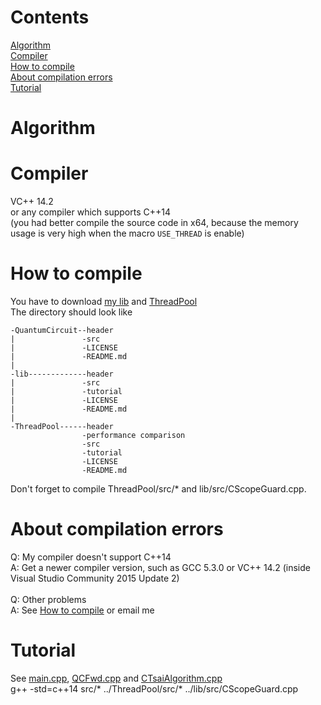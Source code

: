# Contents
[Algorithm](https://github.com/Fdhvdu/QuantumCircuit/blob/master/README.md#algorithm)<br>
[Compiler](https://github.com/Fdhvdu/QuantumCircuit/blob/master/README.md#compiler)<br>
[How to compile](https://github.com/Fdhvdu/QuantumCircuit/blob/master/README.md#how-to-compile)<br>
[About compilation errors](https://github.com/Fdhvdu/QuantumCircuit/blob/master/README.md#about-compilation-errors)<br>
[Tutorial](https://github.com/Fdhvdu/QuantumCircuit/blob/master/README.md#tutorial)
# Algorithm
# Compiler
VC++ 14.2<br>
or any compiler which supports C++14<br>
(you had better compile the source code in x64, because the memory usage is very high when the macro `USE_THREAD` is enable)
# How to compile
You have to download [my lib](https://github.com/Fdhvdu/lib) and [ThreadPool](https://github.com/Fdhvdu/ThreadPool)<br>
The directory should look like

	-QuantumCircuit--header
	|               -src
	|               -LICENSE
	|               -README.md
	|
	-lib-------------header
	|               -src
	|               -tutorial
	|               -LICENSE
	|               -README.md
	|
	-ThreadPool------header
	                -performance comparison
	                -src
	                -tutorial
	                -LICENSE
	                -README.md
Don't forget to compile ThreadPool/src/* and lib/src/CScopeGuard.cpp.
# About compilation errors
Q: My compiler doesn't support C++14<br>
A: Get a newer compiler version, such as GCC 5.3.0 or VC++ 14.2 (inside Visual Studio Community 2015 Update 2)<br><br>
Q: Other problems<br>
A: See [How to compile](https://github.com/Fdhvdu/QuantumCircuit/blob/master/README.md#how-to-compile) or email me
# Tutorial
See [main.cpp](https://github.com/Fdhvdu/QuantumCircuit/blob/master/src/main.cpp), [QCFwd.cpp](https://github.com/Fdhvdu/QuantumCircuit/blob/master/header/QCFwd.hpp) and [CTsaiAlgorithm.cpp](https://github.com/Fdhvdu/QuantumCircuit/blob/master/header/CTsaiAlgorithm.hpp)<br>
g++ -std=c++14 src/* ../ThreadPool/src/* ../lib/src/CScopeGuard.cpp
